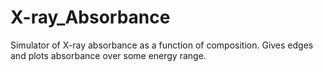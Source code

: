 # X-ray_Absorbance
Simulator of X-ray absorbance as a function of composition.  Gives edges and plots absorbance over some energy range.
